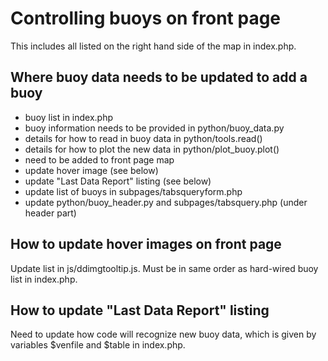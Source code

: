 # Controlling buoys on front page

This includes all listed on the right hand side of the map in index.php.

## Where buoy data needs to be updated to add a buoy

* buoy list in index.php
* buoy information needs to be provided in python/buoy_data.py
* details for how to read in buoy data in python/tools.read()
* details for how to plot the new data in python/plot_buoy.plot()
* need to be added to front page map
* update hover image (see below)
* update "Last Data Report" listing (see below)
* update list of buoys in subpages/tabsqueryform.php
* update python/buoy_header.py and subpages/tabsquery.php (under header part)

## How to update hover images on front page

Update list in js/ddimgtooltip.js. Must be in same order as hard-wired buoy list in index.php.


## How to update "Last Data Report" listing

Need to update how code will recognize new buoy data, which is given by variables $venfile and $table in index.php.
